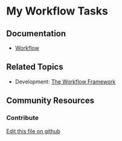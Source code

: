 # My Workflow Tasks

## Documentation

* [Workflow](https://portal.liferay.dev/docs/7-2/user/-/knowledge_base/u/workflow)

## Related Topics

* Development: [The Workflow Framework](https://portal.liferay.dev/docs/7-2/frameworks/-/knowledge_base/f/the-workflow-framework)

## Community Resources


### Contribute

[Edit this file on github](https://github.com/olafk/controlpanel-documentation-docs/blob/master/md/72en/com_liferay_portal_workflow_task_web_portlet_MyWorkflowTaskPortlet.md)
